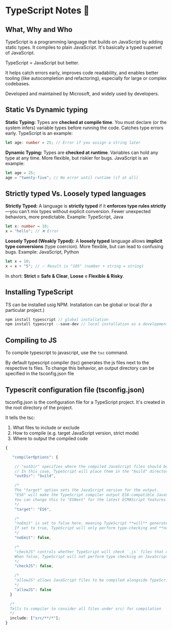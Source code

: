 # TypeScript Notes 🚀

## What, Why and Who

TypeScript is a programming language that builds on JavaScript by adding static types. It compiles to plain JavaScript. It's basically a typed superset of JavaScript.

TypeScript = JavaScript but better.

It helps catch errors early, improves code readability, and enables better tooling (like autocompletion and refactoring), especially for large or complex codebases.

Developed and maintained by Microsoft, and widely used by developers.

## Static Vs Dynamic typing

**Static Typing:**
Types are **checked at compile time**. You must declare (or the system infers) variable types before running the code.
Catches type errors early.
TypeScript is an example:

```ts
let age: number = 25; // Error if you assign a string later
```

**Dynamic Typing:**
Types are **checked at runtime**. Variables can hold any type at any time.
More flexible, but riskier for bugs.
JavaScript is an example:

```js
let age = 25;
age = "twenty-five"; // No error until runtime (if at all)
```

## Strictly typed Vs. Loosely typed languages

**Strictly Typed:**
A language is **strictly typed** if it **enforces type rules strictly**—you can't mix types without explicit conversion.
Fewer unexpected behaviors, more predictable.
Example: TypeScript, Java

```ts
let x: number = 10;
x = "hello"; // ❌ Error
```

**Loosely Typed (Weakly Typed):**
A **loosely typed** language allows **implicit type conversions** (type coercion).
More flexible, but can lead to confusing bugs.
Example: JavaScript, Python

```js
let x = 10;
x = x + "5"; // ✅ Result is "105" (number + string = string)
```

In short: **Strict = Safe & Clear**, **Loose = Flexible & Risky**.

## Installing TypeScript

TS can be installed usig NPM. Installation can be global or local (for a particular project.)

```js
npm install typescript // global installation
npm install typescrpt --save-dev // local installation as a development dependency
```

## Compiling to JS

To compile typescript to javascript, use the `tsc` command.

By default typescript compiler (tsc) generates the js files next to the respective ts files. To change this behavior, an output directory can be specified in the tsconfig.json file

## Typescrit configuration file (tsconfig.json)

tsconfig.json is the configuration file for a TypeScript project. It's created in the root directory of the project.

It tells the tsc:

1. What files to include or exclude
2. How to compile (e.g. target JavaScript version, strict mode)
3. Where to output the compiled code

```ts
{

   "compilerOptions": {

    // "outDir" specifies where the compiled JavaScript files should be saved.
    // In this case, TypeScript will place them in the "build" directory.
    "outDir": "build",

    /*
    The "target" option sets the JavaScript version for the output.
    "ES6" will make the TypeScript compiler output ES6-compatible JavaScript.
    You can change this to "ESNext" for the latest ECMAScript features.
    */
    "target": "ES6",

    /*
    "noEmit" is set to false here, meaning TypeScript **will** generate output files.
    If set to true, TypeScript will only perform type-checking and **not** output any `.js` files.
    */
    "noEmit": false,

    /*
    "checkJS" controls whether TypeScript will check `.js` files that contain JSDoc annotations for type errors. These annotations allow TypeScript to infer the types, just like it would for .ts files.
    When false, TypeScript will not perform type checking on JavaScript files.
    */
    "checkJS": false,

    /*
    "allowJS" allows JavaScript files to be compiled alongside TypeScript files. When allowJs is set to true, the TypeScript compiler will process .js and .jsx files in addition to .ts and .tsx files.
    */
    "allowJS": false
  }

  /*
  Tells ts compiler to consider all files under src/ for compilation
  */
  include: ["src/**/*"];
}
```
